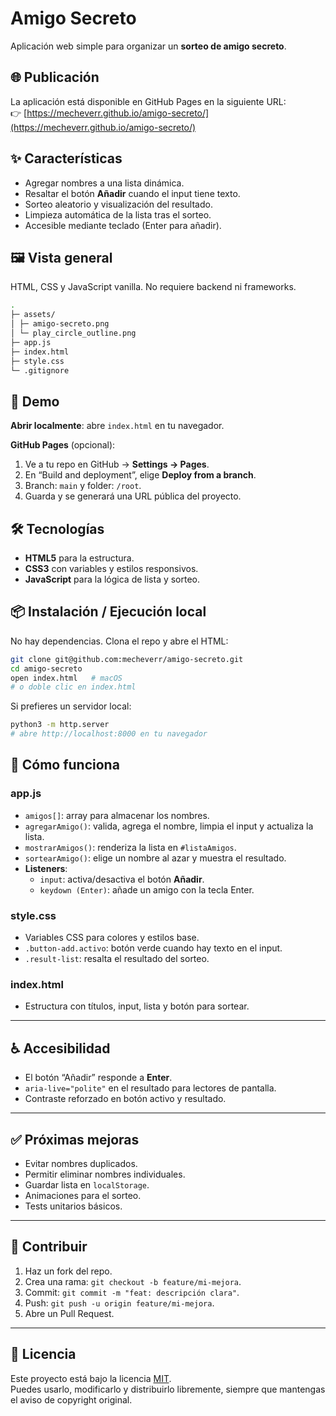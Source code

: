 # Amigo Secreto

Aplicación web simple para organizar un **sorteo de amigo secreto**.  

## 🌐 Publicación
La aplicación está disponible en GitHub Pages en la siguiente URL:  
👉 [https://mecheverr.github.io/amigo-secreto/](https://mecheverr.github.io/amigo-secreto/)


## ✨ Características
- Agregar nombres a una lista dinámica.
- Resaltar el botón **Añadir** cuando el input tiene texto.
- Sorteo aleatorio y visualización del resultado.
- Limpieza automática de la lista tras el sorteo.
- Accesible mediante teclado (Enter para añadir).

## 🖼️ Vista general
HTML, CSS y JavaScript vanilla. No requiere backend ni frameworks.
``` bash
.
├─ assets/
│ ├─ amigo-secreto.png
│ └─ play_circle_outline.png
├─ app.js
├─ index.html
├─ style.css
└─ .gitignore
```


## 🚀 Demo
**Abrir localmente**: abre `index.html` en tu navegador.  

**GitHub Pages** (opcional):
1. Ve a tu repo en GitHub → **Settings → Pages**.
2. En “Build and deployment”, elige **Deploy from a branch**.
3. Branch: `main` y folder: `/root`.
4. Guarda y se generará una URL pública del proyecto.

## 🛠️ Tecnologías
- **HTML5** para la estructura.
- **CSS3** con variables y estilos responsivos.
- **JavaScript** para la lógica de lista y sorteo.

## 📦 Instalación / Ejecución local
No hay dependencias. Clona el repo y abre el HTML:

```bash
git clone git@github.com:mecheverr/amigo-secreto.git
cd amigo-secreto
open index.html   # macOS
# o doble clic en index.html
```
Si prefieres un servidor local:
``` bash
python3 -m http.server
# abre http://localhost:8000 en tu navegador
```
## 🧠 Cómo funciona

### app.js
- `amigos[]`: array para almacenar los nombres.
- `agregarAmigo()`: valida, agrega el nombre, limpia el input y actualiza la lista.
- `mostrarAmigos()`: renderiza la lista en `#listaAmigos`.
- `sortearAmigo()`: elige un nombre al azar y muestra el resultado.
- **Listeners**:
  - `input`: activa/desactiva el botón **Añadir**.
  - `keydown (Enter)`: añade un amigo con la tecla Enter.

### style.css
- Variables CSS para colores y estilos base.
- `.button-add.activo`: botón verde cuando hay texto en el input.
- `.result-list`: resalta el resultado del sorteo.

### index.html
- Estructura con títulos, input, lista y botón para sortear.

---

## ♿ Accesibilidad
- El botón “Añadir” responde a **Enter**.
- `aria-live="polite"` en el resultado para lectores de pantalla.
- Contraste reforzado en botón activo y resultado.

---

## ✅ Próximas mejoras
- Evitar nombres duplicados.
- Permitir eliminar nombres individuales.
- Guardar lista en `localStorage`.
- Animaciones para el sorteo.
- Tests unitarios básicos.

---

## 🙌 Contribuir
1. Haz un fork del repo.
2. Crea una rama: `git checkout -b feature/mi-mejora`.
3. Commit: `git commit -m "feat: descripción clara"`.
4. Push: `git push -u origin feature/mi-mejora`.
5. Abre un Pull Request.

---

## 📄 Licencia
Este proyecto está bajo la licencia [MIT](LICENSE).  
Puedes usarlo, modificarlo y distribuirlo libremente, siempre que mantengas el aviso de copyright original.




